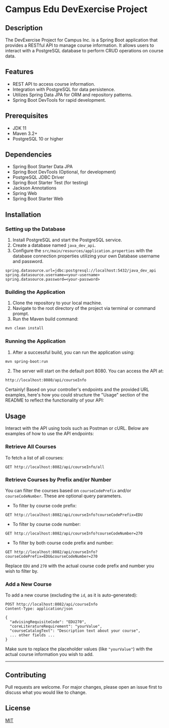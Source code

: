 # Campus Edu DevExercise Project

## Description
The DevExercise Project for Campus Inc. is a Spring Boot application that provides a RESTful API to manage course information. It allows users to interact with a PostgreSQL database to perform CRUD operations on course data.

## Features
- REST API to access course information.
- Integration with PostgreSQL for data persistence.
- Utilizes Spring Data JPA for ORM and repository patterns.
- Spring Boot DevTools for rapid development.

## Prerequisites
- JDK 11
- Maven 3.2+
- PostgreSQL 10 or higher

## Dependencies
- Spring Boot Starter Data JPA
- Spring Boot DevTools (Optional, for development)
- PostgreSQL JDBC Driver
- Spring Boot Starter Test (for testing)
- Jackson Annotations
- Spring Web
- Spring Boot Starter Web

## Installation

### Setting up the Database
1. Install PostgreSQL and start the PostgreSQL service.
2. Create a database named `java_dev_api`.
3. Configure the `src/main/resources/application.properties` with the database connection properties utilizing your own Database username and password.

```properties
spring.datasource.url=jdbc:postgresql://localhost:5432/java_dev_api
spring.datasource.username=<your-username>
spring.datasource.password=<your-password>
```

### Building the Application
1. Clone the repository to your local machine.
2. Navigate to the root directory of the project via terminal or command prompt.
3. Run the Maven build command:

```sh
mvn clean install
```

### Running the Application
1. After a successful build, you can run the application using:

```sh
mvn spring-boot:run
```

2. The server will start on the default port 8080. You can access the API at:

```
http://localhost:8080/api/courseInfo
```

Certainly! Based on your controller's endpoints and the provided URL examples, here's how you could structure the "Usage" section of the README to reflect the functionality of your API:

## Usage
Interact with the API using tools such as Postman or cURL. Below are examples of how to use the API endpoints:

### Retrieve All Courses
To fetch a list of all courses:

```
GET http://localhost:8082/api/courseInfo/all
```

### Retrieve Courses by Prefix and/or Number
You can filter the courses based on `courseCodePrefix` and/or `courseCodeNumber`. These are optional query parameters.

- To filter by course code prefix:
```
GET http://localhost:8082/api/courseInfo?courseCodePrefix=EDU
```

- To filter by course code number:
```
GET http://localhost:8082/api/courseInfo?courseCodeNumber=270
```

- To filter by both course code prefix and number:
```
GET http://localhost:8082/api/courseInfo?courseCodePrefix=EDU&courseCodeNumber=270
```

Replace `EDU` and `270` with the actual course code prefix and number you wish to filter by.

### Add a New Course
To add a new course (excluding the `id`, as it is auto-generated):

```
POST http://localhost:8082/api/courseInfo
Content-Type: application/json

{
  "advisingRequisiteCode": "EDU270",
  "coreLiteratureRequirement": "yourValue",
  "courseCatalogText": "Description text about your course",
  ... other fields ...
}
```

Make sure to replace the placeholder values (like `"yourValue"`) with the actual course information you wish to add.

---

## Contributing
Pull requests are welcome. For major changes, please open an issue first to discuss what you would like to change.

## License
[MIT](https://choosealicense.com/licenses/mit/)


